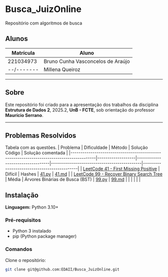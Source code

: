 # Busca_JuizOnline
Repositório com algoritmos de busca

## Alunos

| Matrícula  | Aluno                             |
| ---------- | --------------------------------- |
| 221034973 | Bruno Cunha Vasconcelos de Araújo |
| --/------- | Millena Queiroz                   |

---

## Sobre

Este repositório foi criado para a apresentação dos trabalhos da disciplina **Estrutura de Dados 2**, 2025.2, **UnB - FCTE**, sob orientação do professor **Maurício Serrano**.

---

## Problemas Resolvidos

Tabela com as questões.
| Problema                                                                                 | Dificuldade       | Método                          | Solução Código                              | Solução comentada                           |
|------------------------------------------------------------------------------------------|-------------------|----------------------------------|---------------------------------------------|---------------------------------------------|
| [LeetCode 41 - First Missing Positive](https://leetcode.com/problems/first-missing-positive/) | Difícil     | Hashes                          | [41.py](questões/leetcode_41/41.py)         | [41.md](questões/leetcode_41/41.md)         |
| [LeetCode 99 - Recover Binary Search Tree](https://leetcode.com/problems/recover-binary-search-tree/) | Média | Árvores Binárias de Busca (BST) | [99.py](questões/leetcode_99/99.py)         | [99.md](questões/leetcode_99/99.md)         |
|                                                                                          |                   |                                  |                                             |        


## Instalação

**Linguagem:** Python 3.10+

### Pré-requisitos

- Python 3 instalado
- pip (Python package manager)

### Comandos

Clone o repositório:

```bash
git clone git@github.com:EDAII/Busca_JuizOnline.git
